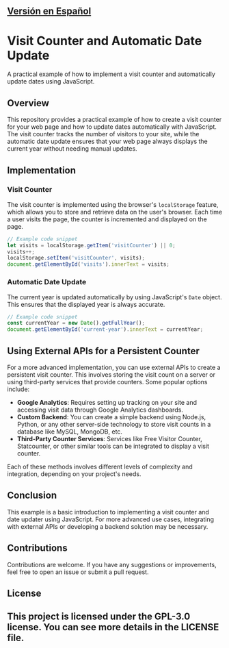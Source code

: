 [Versión en Español](README.md)
---


# Visit Counter and Automatic Date Update

A practical example of how to implement a visit counter and automatically update dates using JavaScript.

## Overview

This repository provides a practical example of how to create a visit counter for your web page and how to update dates automatically with JavaScript. The visit counter tracks the number of visitors to your site, while the automatic date update ensures that your web page always displays the current year without needing manual updates.

## Implementation

### Visit Counter

The visit counter is implemented using the browser's `localStorage` feature, which allows you to store and retrieve data on the user's browser. Each time a user visits the page, the counter is incremented and displayed on the page.

```javascript
// Example code snippet
let visits = localStorage.getItem('visitCounter') || 0;
visits++;
localStorage.setItem('visitCounter', visits);
document.getElementById('visits').innerText = visits;
```
### Automatic Date Update

The current year is updated automatically by using JavaScript's `Date` object. This ensures that the displayed year is always accurate.

```javascript
// Example code snippet
const currentYear = new Date().getFullYear();
document.getElementById('current-year').innerText = currentYear;
```

## Using External APIs for a Persistent Counter

For a more advanced implementation, you can use external APIs to create a persistent visit counter. This involves storing the visit count on a server or using third-party services that provide counters. Some popular options include:

- **Google Analytics**: Requires setting up tracking on your site and accessing visit data through Google Analytics dashboards.
- **Custom Backend**: You can create a simple backend using Node.js, Python, or any other server-side technology to store visit counts in a database like MySQL, MongoDB, etc.
- **Third-Party Counter Services**: Services like Free Visitor Counter, Statcounter, or other similar tools can be integrated to display a visit counter.

Each of these methods involves different levels of complexity and integration, depending on your project's needs.

## Conclusion

This example is a basic introduction to implementing a visit counter and date updater using JavaScript. For more advanced use cases, integrating with external APIs or developing a backend solution may be necessary.

## Contributions

Contributions are welcome. If you have any suggestions or improvements, feel free to open an issue or submit a pull request.

## License

This project is licensed under the GPL-3.0 license. You can see more details in the LICENSE file.
---